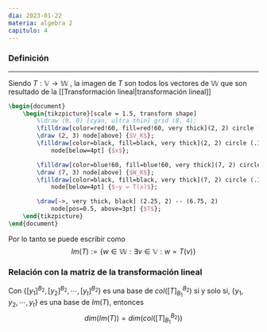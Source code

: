 ```yaml
---
dia: 2023-01-22
materia: algebra 2
capitulo: 4
---
```

### Definición
---
Siendo $T: \mathbb{V} \to \mathbb{W}$ , la imagen de $T$ son todos los vectores de $\mathbb{W}$ que son resultado de la [[Transformación lineal|transformación lineal]]

```tikz
\begin{document} 
	\begin{tikzpicture}[scale = 1.5, transform shape]
		%\draw (0, 0) [cyan, ultra thin] grid (8, 4);	
		\filldraw[color=red!60, fill=red!60, very thick](2, 2) circle (1); 
		\draw (2, 3) node[above] {$V_K$};
		\filldraw[color=black, fill=black, very thick](2, 2) circle (.1)
			node[below=4pt] {$x$};

		\filldraw[color=blue!60, fill=blue!60, very thick](7, 2) circle (1);
		\draw (7, 3) node[above] {$W_K$};
		\filldraw[color=black, fill=black, very thick](7, 2) circle (.1)
			node[below=4pt] {$~y = T(x)$};

		\draw[->, very thick, black] (2.25, 2) -- (6.75, 2) 
			node[pos=0.5, above=3pt] {$T$};
	\end{tikzpicture}
\end{document}
```


Por lo tanto se puede escribir como 
$$Im(T) := \{w \in \mathbb{W} : \exists v \in \mathbb{V} : w = T(v) \}$$

### Relación con la matriz de la transformación lineal
Con $\{[y_1]^{B_2}, [y_2]^{B_2}, \cdots, [y_t]^{B_2} \}$ es una base de $col([T]_{B_1}^{B_2})$ si y solo si, $\{y_1, y_2, \cdots, y_t \}$ es una base de $Im(T)$, entonces  
$$dim(Im(T)) = dim(col([T]_{B_1}^{B_2}))$$ 